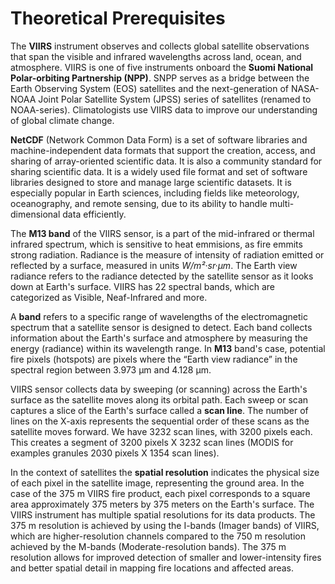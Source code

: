 # Theoretical Prerequisites

The **VIIRS** instrument observes and collects global satellite observations that span the visible and infrared wavelengths across land, ocean, and atmosphere. VIIRS is one of five instruments onboard the **Suomi National Polar-orbiting Partnership (NPP)**. SNPP serves as a bridge between the Earth Observing System (EOS) satellites and the next-generation of NASA-NOAA Joint Polar Satellite System (JPSS) series of satellites (renamed to NOAA-series).  Climatologists use VIIRS data to improve our understanding of global climate change.

**NetCDF** (Network Common Data Form) is a set of software libraries and machine-independent data formats that support the creation, access, and sharing of array-oriented scientific data. It is also a community standard for sharing scientific data. It is a widely used file format and set of software libraries designed to store and manage large scientific datasets. It is especially popular in Earth sciences, including fields like meteorology, oceanography, and remote sensing, due to its ability to handle multi-dimensional data efficiently.

The **M13 band** of the VIIRS sensor, is a part of the mid-infrared or thermal infrared spectrum, which is sensitive to heat emmisions, as fire emmits strong radiation. Radiance is the measure of intensity of radiation emitted or reflected by a surface, measured in units *W/m²·sr·μm*. The Earth view radiance refers to the radiance detected by the satellite sensor as it looks down at Earth's surface. VIIRS has 22 spectral bands, which are categorized as Visible, Neaf-Infrared and more.

A **band** refers to a specific range of wavelengths of the electromagnetic spectrum that a satellite sensor is designed to detect. Each band collects information about the Earth's surface and atmosphere by measuring the energy (radiance) within its wavelength range. In **M13** band's case, potential fire pixels (hotspots) are pixels where the “Earth view radiance” in the spectral region between 3.973 μm and 4.128 μm.

VIIRS sensor collects data by sweeping (or scanning) across the Earth's surface as the satellite moves along its orbital path. Each sweep or scan captures a slice of the Earth's surface called a **scan line**. The number of lines on the X-axis represents the sequential order of these scans as the satellite moves forward. We have 3232 scan lines, with 3200 pixels each. This creates a segment of 3200 pixels X 3232 scan lines (MODIS for examples granules 2030 pixels X 1354 scan lines).

In the context of satellites the **spatial resolution** indicates the physical size of each pixel in the satellite image, representing the ground area. In the case of the 375 m VIIRS fire product, each pixel corresponds to a square area approximately 375 meters by 375 meters on the Earth's surface. The VIIRS instrument has multiple spatial resolutions for its data products. The 375 m resolution is achieved by using the I-bands (Imager bands) of VIIRS, which are higher-resolution channels compared to the 750 m resolution achieved by the M-bands (Moderate-resolution bands). The 375 m resolution allows for improved detection of smaller and lower-intensity fires and better spatial detail in mapping fire locations and affected areas.